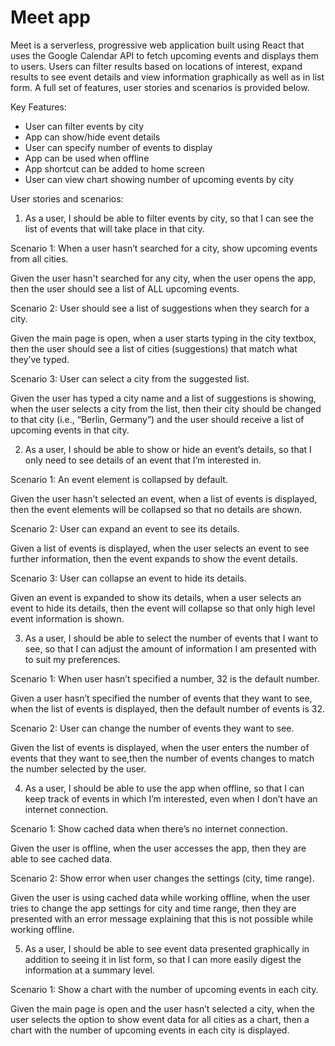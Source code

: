 # Meet app

Meet is a serverless, progressive web application built using React that uses the Google Calendar API to fetch upcoming events and displays them to users. Users can filter results based on locations of interest, expand results to see event details and view information graphically as well as in list form. A full set of features, user stories and scenarios is provided below.

Key Features:
- User can filter events by city
- App can show/hide event details
- User can specify number of events to display
- App can be used when offline
- App shortcut can be added to home screen
- User can view chart showing number of upcoming events by city

User stories and scenarios:
1. As a user, I should be able to filter events by city, so that I can see the list of events that will take place in that city.

  Scenario 1: When a user hasn’t searched for a city, show upcoming events from all cities.
  
  Given the user hasn't searched for any city, when the user opens the app, then the user should see a list of ALL upcoming events.

  Scenario 2: User should see a list of suggestions when they search for a city.
  
  Given the main page is open, when a user starts typing in the city textbox, then the user should see a list of cities (suggestions) that match what they’ve typed.

  Scenario 3: User can select a city from the suggested list.
  
  Given the user has typed a city name and a list of suggestions is showing, when the user selects a city from the list, then their city should be changed to that city (i.e., “Berlin, Germany”) and the user should receive a list of upcoming events in that city.

2. As a user, I should be able to show or hide an event’s details, so that I only need to see details of an event that I’m interested in.

  Scenario 1: An event element is collapsed by default.
  
  Given the user hasn’t selected an event, when a list of events is displayed, then the event elements will be collapsed so that no details are shown.

  Scenario 2: User can expand an event to see its details.
  
  Given a list of events is displayed, when the user selects an event to see further information, then the event expands to show the event details.

  Scenario 3: User can collapse an event to hide its details.
  
  Given an event is expanded to show its details, when a user selects an event to hide its details, then the event will collapse so that only high level event information is shown.

3. As a user, I should be able to select the number of events that I want to see, so that I can adjust the amount of information I am presented with to suit my preferences.

  Scenario 1: When user hasn’t specified a number, 32 is the default number.
  
  Given a user hasn’t specified the number of events that they want to see, when the list of events is displayed, then the default number of events is 32.

  Scenario 2: User can change the number of events they want to see.
  
  Given the list of events is displayed, when the user enters the number of events that they want to see,then the number of events changes to match the number selected by the user.

4. As a user, I should be able to use the app when offline, so that I can keep track of events in which I’m interested, even when I don’t have an internet connection.

  Scenario 1: Show cached data when there’s no internet connection.
  
  Given the user is offline, when the user accesses the app, then they are able to see cached data.

  Scenario 2: Show error when user changes the settings (city, time range).
  
  Given the user is using cached data while working offline, when the user tries to change the app settings for city and time range, then they are presented with an error message explaining that this is not possible while working offline.

5. As a user, I should be able to see event data presented graphically in addition to seeing it in list form, so that I can more easily digest the information at a summary level.

  Scenario 1: Show a chart with the number of upcoming events in each city.
  
  Given the main page is open and the user hasn’t selected a city, when the user selects the option to show event data for all cities as a chart, then a chart with the number of upcoming events in each city is displayed.
